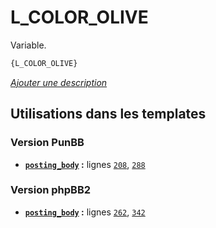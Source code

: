 # L_COLOR_OLIVE


Variable.

```html
{L_COLOR_OLIVE}
```

[*Ajouter une description*](https://fa-tvars.appspot.com/var/L_COLOR_OLIVE)

## Utilisations dans les templates

### Version PunBB
* __[`posting_body`](../tpl/var/punbb/posting_body.md#readme) :__ lignes [`208`](../tpl/src/punbb/posting_body.tpl#L208), [`288`](../tpl/src/punbb/posting_body.tpl#L288)

### Version phpBB2
* __[`posting_body`](../tpl/var/subsilver/posting_body.md#readme) :__ lignes [`262`](../tpl/src/subsilver/posting_body.tpl#L262), [`342`](../tpl/src/subsilver/posting_body.tpl#L342)